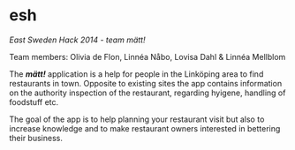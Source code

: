 esh
===

*East Sweden Hack 2014 - team mätt!*

Team members: 
Olivia de Flon,
Linnéa Nåbo,
Lovisa Dahl &
Linnéa Mellblom

The ***mätt!*** application is a help for people in the Linköping area to find restaurants in town. Opposite to existing sites the app contains information on the authority inspection of the restaurant, regarding hyigene, handling of foodstuff etc.

The goal of the app is to help planning your restaurant visit but also to increase knowledge and to make restaurant owners interested in bettering their business.

